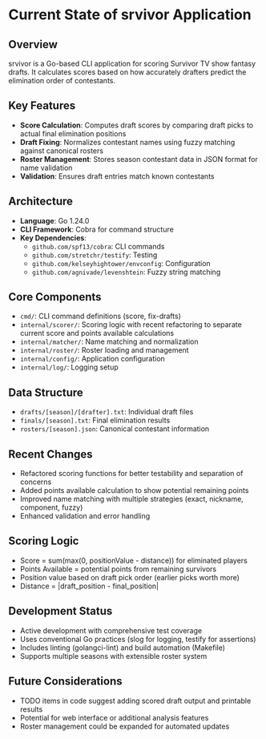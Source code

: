 # Current State of srvivor Application

## Overview
srvivor is a Go-based CLI application for scoring Survivor TV show fantasy drafts. It calculates scores based on how accurately drafters predict the elimination order of contestants.

## Key Features
- **Score Calculation**: Computes draft scores by comparing draft picks to actual final elimination positions
- **Draft Fixing**: Normalizes contestant names using fuzzy matching against canonical rosters
- **Roster Management**: Stores season contestant data in JSON format for name validation
- **Validation**: Ensures draft entries match known contestants

## Architecture
- **Language**: Go 1.24.0
- **CLI Framework**: Cobra for command structure
- **Key Dependencies**:
  - `github.com/spf13/cobra`: CLI commands
  - `github.com/stretchr/testify`: Testing
  - `github.com/kelseyhightower/envconfig`: Configuration
  - `github.com/agnivade/levenshtein`: Fuzzy string matching

## Core Components
- `cmd/`: CLI command definitions (score, fix-drafts)
- `internal/scorer/`: Scoring logic with recent refactoring to separate current score and points available calculations
- `internal/matcher/`: Name matching and normalization
- `internal/roster/`: Roster loading and management
- `internal/config/`: Application configuration
- `internal/log/`: Logging setup

## Data Structure
- `drafts/[season]/[drafter].txt`: Individual draft files
- `finals/[season].txt`: Final elimination results
- `rosters/[season].json`: Canonical contestant information

## Recent Changes
- Refactored scoring functions for better testability and separation of concerns
- Added points available calculation to show potential remaining points
- Improved name matching with multiple strategies (exact, nickname, component, fuzzy)
- Enhanced validation and error handling

## Scoring Logic
- Score = sum(max(0, positionValue - distance)) for eliminated players
- Points Available = potential points from remaining survivors
- Position value based on draft pick order (earlier picks worth more)
- Distance = |draft_position - final_position|

## Development Status
- Active development with comprehensive test coverage
- Uses conventional Go practices (slog for logging, testify for assertions)
- Includes linting (golangci-lint) and build automation (Makefile)
- Supports multiple seasons with extensible roster system

## Future Considerations
- TODO items in code suggest adding scored draft output and printable results
- Potential for web interface or additional analysis features
- Roster management could be expanded for automated updates